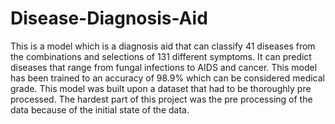 # Disease-Diagnosis-Aid
This is a model which is a diagnosis aid that can classify 41 diseases from the combinations and selections of 131 different symptoms. 
It can predict diseases that range from fungal infections to AIDS and cancer. This model has been trained to an accuracy of 98.9% which can be considered medical grade. This model was built upon a dataset that had to be thoroughly pre processed. The hardest part of this project was the pre processing of the data because of the initial state of the data.
